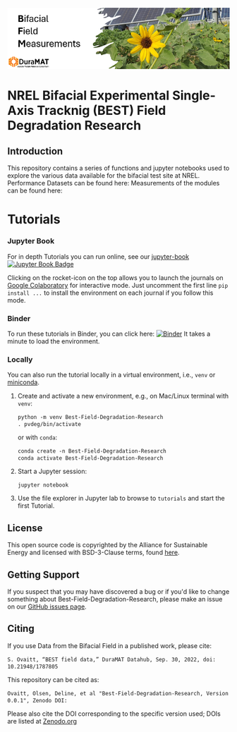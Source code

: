 ![logo](bifacialfield.PNG)

# NREL Bifacial Experimental Single-Axis Tracknig (BEST) Field Degradation Research

## Introduction

This repository contains a series of functions and jupyter notebooks used to explore the various data available for the bifacial test site at NREL.
Performance Datasets can be found here:
Measurements of the modules can be found here:

Tutorials
=========

### Jupyter Book

For in depth Tutorials you can run online, see our [jupyter-book](https://DuraMAT.github.io/Best-Field-Degradation-Research/intro.html) [![Jupyter Book Badge](https://jupyterbook.org/badge.svg)](https://DuraMAT.github.io/Best-Field-Degradation-Research/intro.html)

Clicking on the rocket-icon on the top allows you to launch the journals on [Google Colaboratory](https://colab.research.google.com/) for interactive mode.
Just uncomment the first line `pip install ...`  to install the environment on each journal if you follow this mode.

### Binder

To run these tutorials in Binder, you can click here:
[![Binder](https://mybinder.org/badge_logo.svg)](https://mybinder.org/v2/gh/DuraMAT/Best-Field-Degradation-Research/main)
It takes a minute to load the environment.

### Locally

You can also run the tutorial locally in a virtual environment, i.e., `venv` or
[miniconda](https://docs.conda.io/en/latest/miniconda.html).

1. Create and activate a new environment, e.g., on Mac/Linux terminal with `venv`:
   ```
   python -m venv Best-Field-Degradation-Research
   . pvdeg/bin/activate
   ```
   or with `conda`:
   ```
   conda create -n Best-Field-Degradation-Research
   conda activate Best-Field-Degradation-Research
   ```

1. Start a Jupyter session:

   ```
   jupyter notebook
   ```

1. Use the file explorer in Jupyter lab to browse to `tutorials`
   and start the first Tutorial.

## License

This open source code is copyrighted by the Alliance for Sustainable Energy and licensed with BSD-3-Clause terms, found [here](https://github.com/DuraMAT/Best-Field-Degradation-Research/blob/master/LICENSE).

## Getting Support

If you suspect that you may have discovered a bug or if you'd like to
change something about Best-Field-Degradation-Research, please make an issue on our
[GitHub issues page](https://github.com/DuraMAT/Best-Field-Degradation-Research/issues).

## Citing

If you use Data from the Bifacial Field in a published work, please cite:

    S. Ovaitt, “BEST field data,” DuraMAT Datahub, Sep. 30, 2022, doi: 10.21948/1787805

This repository can be cited as:

    Ovaitt, Olsen, Deline, et al "Best-Field-Degradation-Research, Version 0.0.1", Zenodo DOI:

Please also cite the DOI corresponding to the specific version used; DOIs are listed at [Zenodo.org](https://zenodo.org/search?page=1&size=20&q=conceptrecid:3860349&all_versions&sort=-version)
